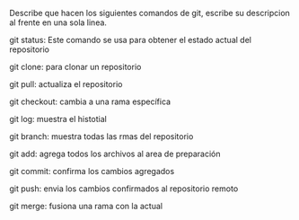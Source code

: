 Describe que hacen los siguientes comandos de git, escribe su descripcion al frente en una sola linea.

git status: Este comando se usa para obtener el estado actual del repositorio

git clone: para clonar un repositorio 

git pull: actualiza el repositorio 

git checkout: cambia a una rama específica

git log: muestra el histotial

git branch: muestra todas las rmas del repositorio

git add: agrega todos los archivos al area de preparación

git commit: confirma los cambios agregados

git push: envia los cambios confirmados al repositorio remoto

git merge: fusiona una rama con la actual